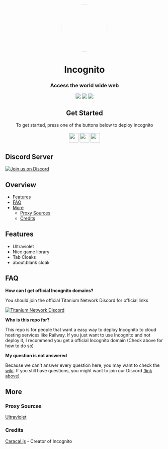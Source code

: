 
<div align="center">
         
<img style="border-radius:50%" height="150px" src="https://raw.githubusercontent.com/IDontCodee/Incognito/main/static/index.svg">

<h1>Incognito</h1>

<h3>Access the world wide web</h3>
 
<a href="" alt="Made with NodeJS"><img src="https://img.shields.io/badge/Made%20with-Node.JS-6DA55F?style=for-the-badge&logo=node.js&logoColor=white"></a> 
<a href="https://github.com/IDontCodee/Incognito/issues/" alt="GitHub issues"><img src="https://img.shields.io/github/issues/IDontCodee/Incognito?style=for-the-badge"></a>
<a href="https://github.com/IDontCodee/Incognito/graphs/contributors/" alt=""><img src="https://img.shields.io/github/contributors/IDontCodee/Incognito?style=for-the-badge"></a>

</div>

<div align="center">
         <h2>Get Started</h2>
         <a>To get started, press one of the buttons below to deploy Incognito</a>
         <br>
         <br>
<a href="https://heroku.com/deploy?template=https://github.com/IDontCodee/Incognito"><img height="30px" src="https://img.shields.io/badge/heroku-%23430098.svg?style=for-the-badge&logo=heroku&logoColor=white"><img></a>
<a href="https://github.com/IDontCodee/Incognito/wiki/About-Replit..."><img height="30px" src="https://raw.githubusercontent.com/IDontCodee/Incognito/main/deploy/replit.svg"><img></a>
<a href="https://railway.app/new/template?template=https://github.com/IDontCodee/Incognito"><img height="30px" src="https://img.shields.io/badge/Railway-%234f0599.svg?style=for-the-badge&logo=railway&logoColor=white"><img></a>
</div>

## Discord Server

[![Join us on Discord](https://invidget.switchblade.xyz/J3VPy5Vy8x?theme=light)](https://discord.gg/J3VPy5Vy8x)

## Overview

- [Features](#features)
- [FAQ](#faq)
- [More](#more)
  - [Proxy Sources](#proxy-sources)
  - [Credits](#credits)


## Features

- Ultraviolet
- Nice game library
- Tab Cloaks
- about:blank cloak

## FAQ

**How can I get official Incognito domains?**

You should join the official Titanium Network Discord for official links

[![Titanium Network Discord](https://invidget.switchblade.xyz/unblock?theme=light)](https://discord.gg/unblock)

**Who is this repo for?**

This repo is for people that want a easy way to deploy Incognito to cloud hosting services like Railway. If you just want to use Incognito and not deploy it, I recommend you get a official Incognito domain (Check above for how to do so)

**My question is not answered**

Because we can't answer every question here, you may want to check the [wiki](https://github.com/IDontCodee/Incognito/wiki). If you still have questions, you might want to join our Discord [(link above)](#discord-server)

## More

### Proxy Sources

[Ultraviolet](https://github.com/titaniumnetwork-dev/Ultraviolet)

### Credits

[Caracal.js](https://github.com/caracal-js) - Creator of Incognito
